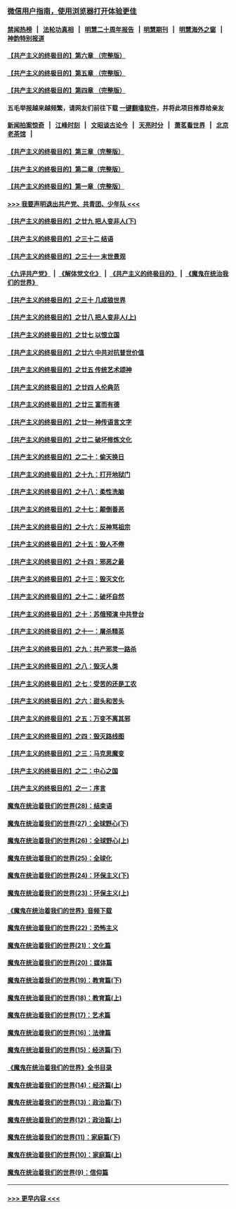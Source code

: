 ### [微信用户指南，使用浏览器打开体验更佳](https://github.com/gfw-breaker/banned-news1/blob/master/indexes/wechat-guide.md?t=0)
#### [禁闻热榜](热点新闻.md?t=0)  &nbsp;&nbsp;|&nbsp;&nbsp; [法轮功真相](https://github.com/gfw-breaker/truth/blob/master/README.md?t=0) &nbsp;&nbsp;|&nbsp;&nbsp; [明慧二十周年报告](https://github.com/gfw-breaker/mh-reports/blob/master/README.md?t=0) &nbsp;&nbsp;|&nbsp;&nbsp;[明慧期刊](https://github.com/gfw-breaker/mh-qikan) &nbsp;&nbsp;|&nbsp;&nbsp; [明慧海外之窗](https://github.com/gfw-breaker/mh-news/blob/master/README.md?t=0) &nbsp;&nbsp;|&nbsp;&nbsp; [神韵特别报道](https://github.com/gfw-breaker/mh-news/blob/master/shenyun.md?t=0)
#### [【共产主义的终极目的】第六章 （完整版）](../pages/nsc422/n11428913.md?t=02041144) 
#### [【共产主义的终极目的】第五章 （完整版）](../pages/nsc422/n11428912.md?t=02041144) 
#### [【共产主义的终极目的】第四章 （完整版）](../pages/nsc422/n11428907.md?t=02041144) 
#### 五毛举报越来越频繁，请网友们前往下载 [一键翻墙软件](https://github.com/gfw-breaker/ssr-accounts)，并将此项目推荐给亲友
#### [新闻拍案惊奇](https://github.com/gfw-breaker/banned-news1/blob/master/pages/link4.md) &nbsp;&nbsp;|&nbsp;&nbsp; [江峰时刻](https://github.com/gfw-breaker/banned-news1/blob/master/pages/link4.md) &nbsp;&nbsp;|&nbsp;&nbsp; [文昭谈古论今](https://github.com/gfw-breaker/banned-news1/blob/master/pages/link4.md) &nbsp;&nbsp;|&nbsp;&nbsp; [天亮时分](https://github.com/gfw-breaker/banned-news1/blob/master/pages/link4.md) &nbsp;&nbsp;|&nbsp;&nbsp; [萧茗看世界](https://github.com/gfw-breaker/banned-news1/blob/master/pages/link4.md) &nbsp;&nbsp;|&nbsp;&nbsp; [北京老茶馆](https://github.com/gfw-breaker/banned-news1/blob/master/pages/link4.md) &nbsp;&nbsp;|&nbsp;&nbsp; 
#### [【共产主义的终极目的】第三章（完整版）](../pages/nsc422/n11428848.md?t=02041144) 
#### [【共产主义的终极目的】第二章（完整版）](../pages/nsc422/n11428831.md?t=02041144) 
#### [【共产主义的终极目的】第一章（完整版）](../pages/nsc422/n11417651.md?t=02041144) 
#### [>>> 我要声明退出共产党、共青团、少年队 <<<](https://github.com/begood0513/goodnews/blob/master/quit/letter.md) 
#### [【共产主义的终极目的】之廿九 把人变非人(下)](../pages/nsc422/n11344140.md?t=02041144) 
#### [【共产主义的终极目的】之三十二 结语](../pages/nsc422/n11360535.md?t=02041144) 
#### [【共产主义的终极目的】之三十一 末世景观](../pages/nsc422/n11351129.md?t=02041144) 
#### [《九评共产党》](https://github.com/begood0513/9ping.md/blob/master/README.md) &nbsp;|&nbsp; [《解体党文化》](../../../../jtdwh.md/blob/master/README.md)  &nbsp;|&nbsp; [《共产主义的终极目的》](../../../../gczydzjmd.md/blob/master/README.md) &nbsp;|&nbsp; [《魔鬼在统治我们的世界》](../../../../mgztzwmdsj.md/blob/master/README.md) 
#### [【共产主义的终极目的】之三十 几成狼世界](../pages/nsc422/n11348280.md?t=02041144) 
#### [【共产主义的终极目的】之廿八 把人变非人(上)](../pages/nsc422/n11340492.md?t=02041144) 
#### [【共产主义的终极目的】之廿七 以恨立国](../pages/nsc422/n11336944.md?t=02041144) 
#### [【共产主义的终极目的】之廿六 中共对抗普世价值](../pages/nsc422/n11324785.md?t=02041144) 
#### [【共产主义的终极目的】之廿五 传统艺术颂神](../pages/nsc422/n11296396.md?t=02041144) 
#### [【共产主义的终极目的】之廿四 人伦典范](../pages/nsc422/n11296397.md?t=02041144) 
#### [【共产主义的终极目的】之廿三 富而有德](../pages/nsc422/n11283598.md?t=02041144) 
#### [【共产主义的终极目的】之廿一 神传语言文字](../pages/nsc422/n11263265.md?t=02041144) 
#### [【共产主义的终极目的】之廿二 破坏修炼文化](../pages/nsc422/n11245728.md?t=02041144) 
#### [【共产主义的终极目的】之二十：偷天换日](../pages/nsc422/n11238846.md?t=02041144) 
#### [【共产主义的终极目的】之十九：打开地狱门](../pages/nsc422/n11206376.md?t=02041144) 
#### [【共产主义的终极目的】之十八：柔性洗脑](../pages/nsc422/n11199994.md?t=02041144) 
#### [【共产主义的终极目的】之十七：颠倒善恶](../pages/nsc422/n11179782.md?t=02041144) 
#### [【共产主义的终极目的】之十六：反神骂祖宗](../pages/nsc422/n11166798.md?t=02041144) 
#### [【共产主义的终极目的】之十五：毁人不倦](../pages/nsc422/n11166792.md?t=02041144) 
#### [【共产主义的终极目的】之十四：邪恶之最](../pages/nsc422/n11150249.md?t=02041144) 
#### [【共产主义的终极目的】之十三：毁灭文化](../pages/nsc422/n11135227.md?t=02041144) 
#### [【共产主义的终极目的】之十二：破坏自然](../pages/nsc422/n11135214.md?t=02041144) 
#### [【共产主义的终极目的】之十：苏俄预演 中共登台](../pages/nsc422/n11118424.md?t=02041144) 
#### [【共产主义的终极目的】之十一：屠杀精英](../pages/nsc422/n11118442.md?t=02041144) 
#### [【共产主义的终极目的】之九：共产邪灵一路杀](../pages/nsc422/n11114139.md?t=02041144) 
#### [【共产主义的终极目的】之八：毁灭人类](../pages/nsc422/n11108503.md?t=02041144) 
#### [【共产主义的终极目的】之七：受苦的还是工农](../pages/nsc422/n11101809.md?t=02041144) 
#### [【共产主义的终极目的】之六：甜头和苦头](../pages/nsc422/n11096971.md?t=02041144) 
#### [【共产主义的终极目的】之五：万变不离其邪](../pages/nsc422/n11091285.md?t=02041144) 
#### [【共产主义的终极目的】之四：毁灭路线图](../pages/nsc422/n11086284.md?t=02041144) 
#### [【共产主义的终极目的】之三：马克思魔变](../pages/nsc422/n11061941.md?t=02041144) 
#### [【共产主义的终极目的】之二：中心之国](../pages/nsc422/n11047728.md?t=02041144) 
#### [【共产主义的终极目的】之一：序言](../pages/nsc422/n11086077.md?t=02041144) 
#### [魔鬼在统治着我们的世界(28)：结束语](../pages/nsc422/n10936246.md?t=02041144) 
#### [魔鬼在统治着我们的世界(27)：全球野心(下)](../pages/nsc422/n10928319.md?t=02041144) 
#### [魔鬼在统治着我们的世界(26)：全球野心(上)](../pages/nsc422/n10900318.md?t=02041144) 
#### [魔鬼在统治着我们的世界(25)：全球化](../pages/nsc422/n10788205.md?t=02041144) 
#### [魔鬼在统治着我们的世界(24)：环保主义(下)](../pages/nsc422/n10695307.md?t=02041144) 
#### [魔鬼在统治着我们的世界(23)：环保主义(上)](../pages/nsc422/n10688613.md?t=02041144) 
#### [《魔鬼在统治着我们的世界》音频下载](../pages/nsc422/n10635553.md?t=02041144) 
#### [魔鬼在统治着我们的世界(22)：恐怖主义](../pages/nsc422/n10614727.md?t=02041144) 
#### [魔鬼在统治着我们的世界(21)：文化篇](../pages/nsc422/n10597706.md?t=02041144) 
#### [魔鬼在统治着我们的世界(20)：媒体篇](../pages/nsc422/n10586579.md?t=02041144) 
#### [魔鬼在统治着我们的世界(19)：教育篇(下)](../pages/nsc422/n10564808.md?t=02041144) 
#### [魔鬼在统治着我们的世界(18)：教育篇(上)](../pages/nsc422/n10526970.md?t=02041144) 
#### [魔鬼在统治着我们的世界(17)：艺术篇](../pages/nsc422/n10499093.md?t=02041144) 
#### [魔鬼在统治着我们的世界(16)：法律篇](../pages/nsc422/n10485969.md?t=02041144) 
#### [魔鬼在统治着我们的世界(15)：经济篇(下)](../pages/nsc422/n10469975.md?t=02041144) 
#### [《魔鬼在统治着我们的世界》全书目录](../pages/nsc422/n10464261.md?t=02041144) 
#### [魔鬼在统治着我们的世界(14)：经济篇(上)](../pages/nsc422/n10457370.md?t=02041144) 
#### [魔鬼在统治着我们的世界(13)：政治篇(下)](../pages/nsc422/n10448270.md?t=02041144) 
#### [魔鬼在统治着我们的世界(12)：政治篇(上)](../pages/nsc422/n10444576.md?t=02041144) 
#### [魔鬼在统治着我们的世界(11)：家庭篇(下)](../pages/nsc422/n10440961.md?t=02041144) 
#### [魔鬼在统治着我们的世界(10)：家庭篇(上)](../pages/nsc422/n10435448.md?t=02041144) 
#### [魔鬼在统治着我们的世界(9)：信仰篇](../pages/nsc422/n10432159.md?t=02041144) 

----
#### [ >>> 更早内容 <<< ](../indexes/nsc422-earlier.md)
